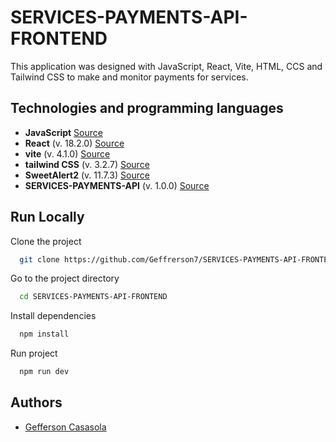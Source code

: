 # SERVICES-PAYMENTS-API-FRONTEND

This application was designed with JavaScript, React, Vite, HTML, CCS and Tailwind CSS to make and monitor payments for services.

## Technologies and programming languages

* **JavaScript** [Source](https://developer.mozilla.org/es/docs/Web/JavaScript)
* **React** (v. 18.2.0) [Source](https://es.react.dev/reference/react)
* **vite**  (v. 4.1.0) [Source](https://vitejs.dev/guide/)
* **tailwind CSS**  (v. 3.2.7) [Source](https://tailwindcss.com/docs/installation)
* **SweetAlert2** (v. 11.7.3) [Source](https://sweetalert2.github.io/)
* **SERVICES-PAYMENTS-API**  (v. 1.0.0) [Source](https://github.com/Geffrerson7/DJANGO-PAYMENTS-API)

## Run Locally

Clone the project

```bash
  git clone https://github.com/Geffrerson7/SERVICES-PAYMENTS-API-FRONTEND
```

Go to the project directory

```bash
  cd SERVICES-PAYMENTS-API-FRONTEND
```

Install dependencies

```bash
  npm install
```

Run project

```bash
  npm run dev
```

## Authors

- [Gefferson Casasola](https://github.com/Geffrerson7)